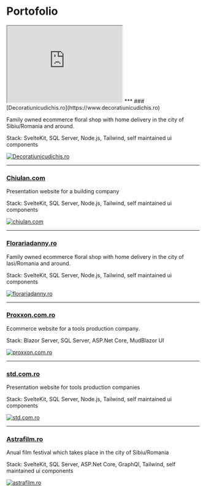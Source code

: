 
# Portofolio

  <iframe id="inlineFrameExample"
      title="Inline Frame Example"
      width="300"
      height="200"
      src="https://www.openstreetmap.org/export/embed.html?bbox=-0.004017949104309083%2C51.47612752641776%2C0.00030577182769775396%2C51.478569861898606&layer=mapnik">
  </iframe>
***
### [Decoratiunicudichis.ro](https://www.decoratiunicudichis.ro)

Family owned ecommerce floral shop with home delivery in the city of Sibiu/Romania and around.

Stack: SvelteKit, SQL Server, Node.js,  Tailwind, self maintained ui components 

[![Decoratiunicudichis.ro](/assets/decoratiunicudichis.ro.png "Decoratiunicudichis.ro")](https://www.decoratiunicudichis.ro)

***
### [Chiulan.com](https://new.chiulan.com)

Presentation website for a building company

Stack: SvelteKit, SQL Server, Node.js, Tailwind, self maintained ui components 

[![chiulan.com](/assets/new.chiulan.com.png "chiulan.com")](https://new.chiulan.com)

***
### [Florariadanny.ro](https://www.florariadanny.ro)

Family owned ecommerce floral shop with home delivery in the city of Iasi/Romania and around.

Stack: SvelteKit, SQL Server, Node.js, Tailwind, self maintained ui components 

[![florariadanny.ro](/assets/www.florariadanny.ro.png "florariadanny.ro")](https://www.florariadanny.ro)

***
### [Proxxon.com.ro](https://www.proxxon.com.ro)

Ecommerce website for a tools production company.

Stack: Blazor Server, SQL Server, ASP.Net Core, MudBlazor UI

[![proxxon.com.ro](/assets/www.proxxon.com.ro.png "proxxon.com.ro")](https://www.proxxon.com.ro)

***
### [std.com.ro](https://www.std.com.ro)

Presentation website for tools production companies

Stack: SvelteKit, SQL Server, Node.js, Tailwind, self maintained ui components 

[![std.com.ro](/assets/www.std.com.ro.png "std.com.ro")](https://www.std.com.ro)

***
### [Astrafilm.ro](https://www.astrafilm.ro)

Anual film festival which takes place in the city of Sibiu/Romania

Stack: SvelteKit, SQL Server, ASP.Net Core, GraphQl, Tailwind, self maintained ui components 

[![astrafilm.ro](/assets/www.astrafilm.ro.png "astrafilm.ro")](https://www.astrafilm.ro)



